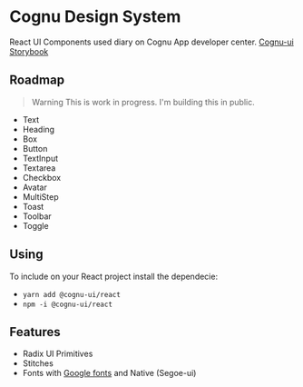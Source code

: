# Cognu Design System

React UI Components used diary on Cognu App developer center.
[Cognu-ui Storybook](https://cognu-co.github.io/cognu-ui/?path=/story/tokens-colors--page)

## Roadmap

> Warning This is work in progress. I'm building this in public.

- Text
- Heading
- Box
- Button
- TextInput
- Textarea
- Checkbox
- Avatar
- MultiStep
- Toast
- Toolbar
- Toggle

## Using

To include on your React project install the dependecie:
 - `yarn add @cognu-ui/react`
 - `npm -i @cognu-ui/react`

## Features

- Radix UI Primitives
- Stitches
- Fonts with [Google fonts](https://fonts.google.com) and Native (Segoe-ui)
